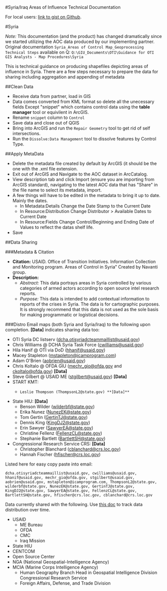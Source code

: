 #Syria/Iraq Areas of Influence Technical Documentation

For local users: [link to gist on Github](https://gist.github.com/cwlawlis802/1fbfebf4d177ff4e49a9/edit).

#Syria

*Note:* This documentation (and the product) has changed dramatically since we started utilizing the AOC data produced by our implementing partner. Original documentation `Syria_Areas of Control Map_Geoprocessing Technical Steps` available on Q: `Q:\GIU_Documents\OTI\Guidance for OTI GIS Analysts - Map Procedures\Syria`

This is technical guidance on producing shapefiles depicting areas of influence in Syria. There are a few steps necessary to prepare the data for sharing including aggregation and appending of metadata


##Clean Data

- Receive data from partner, load in GIS
- Data comes converted from KML format so delete all the unecessary fields Except "snippet" which contains control data using the **table manager** tool or equivilent in ArcGIS.
- Rename `snippet` column to `Control` 
- Save data and close out of QGIS
- Bring into ArcGIS and run the `Repair Geometry` tool to get rid of self intersections.
- Run the `Dissolve:Data Management` tool to dissolve features by Control Type.

##Apply MetaData
- Delete the metadata file created by default by ArcGIS (it should be the one with the .xml file extension.
- Exit out of ArcGIS and Navigate to the AOC dataset in ArcCatalog. 
- View description tab and click Import (ensure you are importing from ArcGIS standard), navigating to the latest AOC data that has "Share" in the file name to select its metadata, import. 
- A few things will have to be edited in the metadata to bring it up to date. Mainly the dates. 
  - In Metadata:Details Change the Date Stamp to the Current Date 
  - In Resource:Distribution Change Distributor > Available Dates to Current Date 
  - In Resource:Fields Change Control/Beginning and Ending Date of Values to reflect the datas shelf life. 
- Save


##Data Sharing

###Metadata & Citation
- **Citation:** USAID. Office of Transition Initiatives. Information Collection and Monitoring program. Areas of Control in Syria” Created by Navanti group.
- **Description:**
  - *Abstract:* This data portrays areas in Syria controlled by various categories of armed actors according to open source intel research reports.
  - *Purpose:* This data is intended to add contextual information to reports of the crises in Syria. The data is for cartographic purposes. It is strongly recommend that this data is not used as the sole basis for making programmatic or logistical decisions.

###Distro
Email maps (both Syria and Syria/Iraq) to the following upon completion. **[Data]** indicates sharing data too:
- OTI Syria DC listserv (dcha.otisyriadcteammaillist@usaid.gov)
- Chris Williams @ DCHA Syria Task Force (cwilliams@usaid.gov)
- Hila Hanif @ OTI via DoD (hhanif@usaid.gov)
- Macey Stapleton (mstapleton@icamprogram.com) 
- Adam O'Brien (aobrien@usaid.gov)
- Chris Koltalo @ OFDA GIU (mechr_gio@ofda.gov and ckoltalo@ofda.gov) **[Data]**
- Steve Gilbert @ USAID ME (stgilbert@usaid.gov) **[Data]**
- START KMT:
  - 	Leslie Thompson (ThompsonL2@state.gov) **[Data]**
- State HIU: **[Data]**
  - Benson Wilder (wilderbf@state.gov)
  - Erika Nunez (NunezEK@state.gov)
  - Tom Gertin (GertinTJ@state.gov)
  - Dennis King (KingDJ2@state.gov)
  - Erin Sawyer (SawyerEA@state.gov)
  - Christine Fellenz (FellenzCL@state.gov)
  - Stephanie Bartlett (BartlettSH@state.gov)
- Congressional Research Service CRS: **[Data]**
  - Christopher Blanchard (cblanchard@crs.loc.gov)
  - Hannah Fischer (hfischer@crs.loc.gov)

Listed here for easy copy paste into email:

`dcha.otisyriadcteammaillist@usaid.gov, cwilliams@usaid.gov, hhanif@usaid.gov, mechr_gio@ofda.gov, stgilbert@usaid.gov, aobrien@usaid.gov, mstapleton@icamprogram.com, ThompsonL2@state.gov, wilderbf@state.gov, NunezEK@state.gov, GertinTJ@state.gov, KingDJ2@state.gov, SawyerEA@state.gov, FellenzCL@state.gov, BartlettSH@state.gov, hfischer@crs.loc.gov, cblanchard@crs.loc.gov`

Data currently shared with the following. Use [this doc](https://docs.google.com/a/usaid.gov/document/d/1Fo_pXdkA3N4eXwHCgK6AmEaLGhHSMPV859nDPpylF5w/edit) to track data distribution over time.

- USAID
  - ME Bureau
  - OFDA
  - CMC
  - Iraq Mission
- State HIU
- CENTCOM
- Open Source Center
- NGA (National Geospatial-Intelligence Agency)
- MCIA (Marine Corps Intelligence Agency) 
  - Human Geography Branch Head in Geospatial Intelligence Division
Congressional Research Service
  - Foreign Affairs, Defense, and Trade Division
